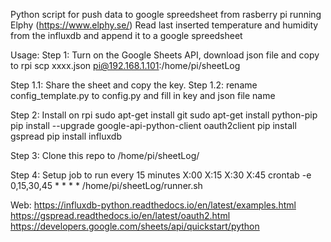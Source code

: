Python script for push data to google spreedsheet from rasberry pi running Elphy (https://www.elphy.se/) 
Read last inserted temperature and humidity from the influxdb and append it to a google spreedsheet

Usage: 
Step 1: Turn on the Google Sheets API, download json file and copy to rpi
        scp xxxx.json pi@192.168.1.101:/home/pi/sheetLog

Step 1.1: Share the sheet and copy the key.
Step 1.2: rename config_template.py to config.py and fill in key and json file name

Step 2: Install on rpi
sudo apt-get install git
sudo apt-get install python-pip
pip install --upgrade google-api-python-client oauth2client
pip install gspread
pip install influxdb

Step 3: Clone this repo to /home/pi/sheetLog/

Step 4: Setup job to run every 15 minutes X:00 X:15 X:30 X:45
crontab -e
0,15,30,45 * * * * /home/pi/sheetLog/runner.sh


Web:
https://influxdb-python.readthedocs.io/en/latest/examples.html
https://gspread.readthedocs.io/en/latest/oauth2.html
https://developers.google.com/sheets/api/quickstart/python


